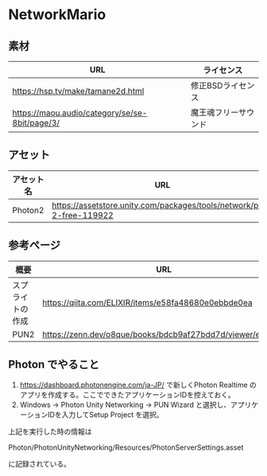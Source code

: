# NetworkMario

## 素材

| URL | ライセンス |
| ---| --- |
| https://hsp.tv/make/tamane2d.html | 修正BSDライセンス |
https://maou.audio/category/se/se-8bit/page/3/ | 魔王魂フリーサウンド |

## アセット

| アセット名 | URL |
| ---| --- |
| Photon2 | https://assetstore.unity.com/packages/tools/network/pun-2-free-119922 |

## 参考ページ

| 概要 | URL |
| ---| --- |
| スプライトの作成 | https://qiita.com/ELIXIR/items/e58fa48680e0ebbde0ea |
| PUN2 | https://zenn.dev/o8que/books/bdcb9af27bdd7d/viewer/e3765a |

## Photon でやること

1. https://dashboard.photonengine.com/ja-JP/ で新しくPhoton Realtime のアプリを作成する。ここでできたアプリケーションIDを控えておく。
2. Windows -> Photon Unity Networking -> PUN Wizard と選択し、アプリケーションIDを入力してSetup Project を選択。

上記を実行した時の情報は

Photon/PhotonUnityNetworking/Resources/PhotonServerSettings.asset 

に記録されている。
